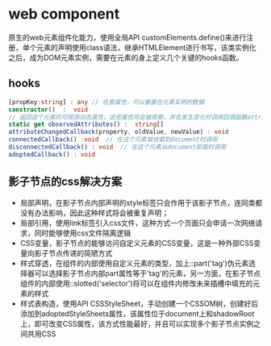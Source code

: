 # web component
原生的web元素组件化能力，使用全局API customElements.define()来进行注册，单个元素的声明使用class语法，继承HTMLElement进行书写，该类实例化之后，成为DOM元素实例，需要在元素的身上定义几个关键的hooks函数。

## hooks
```ts
[propKey:string] : any // 任意属性，可以暴露在元素实例的数据
constructor()  :  void
// 返回这个元素的可观测动态属性，这些属性将会被观察，并在发生变化时调用回调函数attributeChangedCallback
static get observedAttributes() :  string[] 
attributeChangedCallback(property, oldValue, newValue) : void 
connectedCallback() :void  // 在这个元素被挂载到document时调用
disconnectedCallback() : void  // 在这个元素从document卸载时调用
adoptedCallback() : void
```

## 影子节点的css解决方案
+ 局部声明，在影子节点内部声明的style标签只会作用于该影子节点，连同类都没有办法影响，因此这种样式将会被重复声明；
+ 局部引用，使用link标签引入css文件，这种方式一个页面只会申请一次网络请求，同时能够使用css文件隔离逻辑
+ CSS变量，影子节点的能够访问自定义元素的CSS变量，这是一种外部CSS变量向影子节点传递的简陋方式
+ 样式穿透，在组件的内部使用自定义元素的类型，加上::part('tag')伪元素选择器可以选择影子节点内部part属性等于'tag'的元素，另一方面，在影子节点组件的内部使用::slotted('selector')将可以在组件内修改未来插槽中填充的元素的样式
+ 样式表构造，使用API CSSStyleSheet，手动创建一个CSSOM树，创建好后添加到adoptedStyleSheets属性，该属性位于document上和shadowRoot上，即可改变CSS属性，该方式性能最好，并且可以实现多个影子节点实例之间共用CSS   